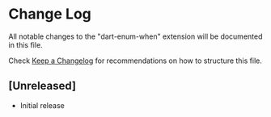 # Change Log

All notable changes to the "dart-enum-when" extension will be documented in this file.

Check [Keep a Changelog](http://keepachangelog.com/) for recommendations on how to structure this file.

## [Unreleased]

- Initial release